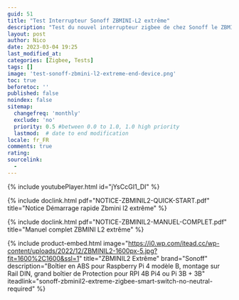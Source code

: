 ```yaml
---
guid: 51
title: "Test Interrupteur Sonoff ZBMINI-L2 extrême"
description: "Test du nouvel interrupteur zigbee de chez Sonoff le ZBMINI-L2 extrême sans neutre, est-il si petit ? Que vaut-il ?"
layout: post
author: Nico
date: 2023-03-04 19:25
last_modified_at: 
categories: [Zigbee, Tests]
tags: []
image: 'test-sonoff-zbmini-l2-extreme-end-device.png'
toc: true
beforetoc: ''
published: false
noindex: false
sitemap:
  changefreq: 'monthly'
  exclude: 'no'
  priority: 0.5 #between 0.0 to 1.0, 1.0 high priority
  lastmod:  # date to end modification
locale: fr_FR
comments: true
rating:  
sourcelink:
  - 
---
```

{% include youtubePlayer.html id="jYsCcGI1_DI" %}

{% include doclink.html pdf="NOTICE-ZBMINIL2-QUICK-START.pdf" title="Notice Démarrage rapide Zbmini l2 extrême" %}

{% include doclink.html pdf="NOTICE-ZBMINIL2-MANUEL-COMPLET.pdf" title="Manuel complet ZBMINI L2 extrême" %}

{% include product-embed.html image="https://i0.wp.com/itead.cc/wp-content/uploads/2022/12/ZBMINIL2-1600px-5.jpg?fit=1600%2C1600&ssl=1" title="ZBMINIL2 Extrême" brand="Sonoff" description="Boîtier en ABS pour Raspberry Pi 4 modèle B, montage sur Rail DIN, grand boîtier de Protection pour RPI 4B Pi4 ou Pi 3B + 3B" iteadlink="sonoff-zbminil2-extreme-zigbee-smart-switch-no-neutral-required" %}
